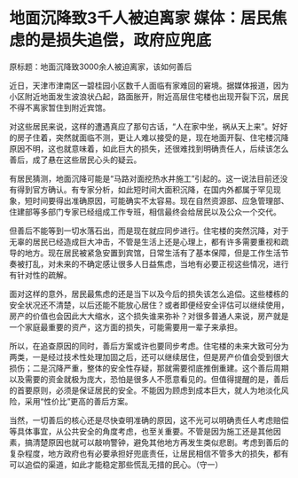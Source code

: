 

# 地面沉降致3千人被迫离家 媒体：居民焦虑的是损失追偿，政府应兜底

原标题：地面沉降致3000余人被迫离家，该如何善后

近日，天津市津南区一碧桂园小区数千人面临有家难回的窘境。据媒体报道，因为小区附近地面发生波浪状凸起，路面胀开，附近高层住宅楼也出现开裂下沉，居民不得不离家暂住到附近宾馆。

对这些居民来说，这样的遭遇真应了那句古话，“人在家中坐，祸从天上来”。好好的房子住着，突然就面临不测，更让人难以接受的是，现在地面开裂、住宅楼沉降原因不明，这也就意味着，如此巨大的损失，还很难找到明确责任人，后续该怎么善后，成了悬在这些居民心头的疑云。

有居民猜测，地面沉降可能是“马路对面挖热水井施工”引起的。这一说法目前还没有得到官方确认。有专家分析，如此短时间大面积沉降，在国内外都属于罕见现象，短时间要得出准确原因，可能确实不太容易。现在自然资源部、应急管理部、住建部等多部门专家已经组成工作专班，相信最终会给居民以及公众一个交代。

但善后不能等到一切水落石出，而是现在就应同步进行。住宅楼的突然沉降，对于无辜的居民已经造成巨大冲击，不管是生活上还是心理上，都有许多需要重视和疏导的地方。现在居民被紧急安置到宾馆，日常生活有了基本保障，但是工作生活节奏被打乱，对未来的不确定感让很多人日益焦虑，当地有必要正视这些情况，进行有针对性的疏解。

面对这样的意外，居民最焦虑的还是当下以及今后的损失该怎么追偿。这些楼栋的安全状况还不清楚，以后还能不能放心居住？或者即便经安全评估可以继续使用，房产的价值也会因此大大缩水，这个损失谁来弥补？对很多普通人来说，房产就是一个家庭最重要的资产，这方面的损失，可能需要用一辈子来承担。

所以，在追查原因的同时，善后方案或许也要同步考虑。住宅楼的未来大致可分为两类，一是经过技术性处理加固之后，还可以继续居住，但是房产价值会受到很大损伤；二是沉降严重，整体的安全性存疑，那就需要彻底推倒重建。这个善后周期以及需要的资金就极为庞大，恐怕是很多人不愿意看见的。但值得提醒的是，善后的首要原则，必须是保证居民的安全。不能因为顾虑到成本巨大，就人为地淡化风险，采用“性价比”更高的善后方案。

当然，一切善后的核心还是尽快查明准确的原因，这不光可以明确责任人考虑赔偿等具体事宜，从公共安全的角度考虑，也至关重要。不管是因为施工还是其他因素，搞清楚原因也就可以敲响警钟，避免其他地方再发生类似悲剧。考虑到善后的复杂程度，地方政府也有必要承担好兜底责任，让居民相信不管多大的损失，都有可以追偿的渠道，如此才能稳定那些慌乱无措的民心。（守一）

